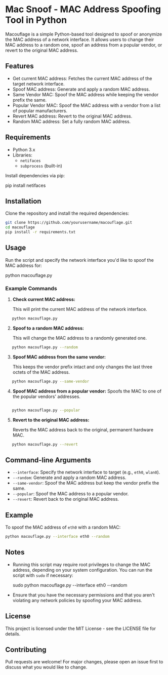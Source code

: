 # Mac Snoof - MAC Address Spoofing Tool in Python

Macouflage is a simple Python-based tool designed to spoof or anonymize the MAC address of a network interface. It allows users to change their MAC address to a random one, spoof an address from a popular vendor, or revert to the original MAC address.

## Features
- Get current MAC address: Fetches the current MAC address of the target network interface.
- Spoof MAC address: Generate and apply a random MAC address.
- Same Vendor MAC: Spoof the MAC address while keeping the vendor prefix the same.
- Popular Vendor MAC: Spoof the MAC address with a vendor from a list of popular manufacturers.
- Revert MAC address: Revert to the original MAC address.
- Random MAC address: Set a fully random MAC address.

## Requirements
- Python 3.x
- Libraries:
  - `netifaces`
  - `subprocess` (built-in)

Install dependencies via pip:

pip install netifaces

## Installation

Clone the repository and install the required dependencies:
```bash
git clone https://github.com/yourusername/macouflage.git
cd macouflage
pip install -r requirements.txt
```
## Usage

Run the script and specify the network interface you'd like to spoof the MAC address for:

python macouflage.py

### Example Commands

1. **Check current MAC address:**

   This will print the current MAC address of the network interface.
```bash
   python macouflage.py
```
2. **Spoof to a random MAC address:**

   This will change the MAC address to a randomly generated one.
```bash
   python macouflage.py --random
```
3. **Spoof MAC address from the same vendor:**

   This keeps the vendor prefix intact and only changes the last three octets of the MAC address.
```bash
   python macouflage.py --same-vendor
```
4. **Spoof MAC address from a popular vendor:**
   Spoofs the MAC to one of the popular vendors' addresses.
```bash

   python macouflage.py --popular
```
5. **Revert to the original MAC address:**

   Reverts the MAC address back to the original, permanent hardware MAC.
```bash
   python macouflage.py --revert
```
## Command-line Arguments

- `--interface`: Specify the network interface to target (e.g., `eth0`, `wlan0`).
- `--random`: Generate and apply a random MAC address.
- `--same-vendor`: Spoof the MAC address but keep the vendor prefix the same.
- `--popular`: Spoof the MAC address to a popular vendor.
- `--revert`: Revert back to the original MAC address.

## Example

To spoof the MAC address of `eth0` with a random MAC:
```bash
python macouflage.py --interface eth0 --random
```
## Notes

- Running this script may require root privileges to change the MAC address, depending on your system configuration. You can run the script with `sudo` if necessary:

  sudo python macouflage.py --interface eth0 --random

- Ensure that you have the necessary permissions and that you aren't violating any network policies by spoofing your MAC address.

## License

This project is licensed under the MIT License - see the LICENSE file for details.

## Contributing

Pull requests are welcome! For major changes, please open an issue first to discuss what you would like to change.
